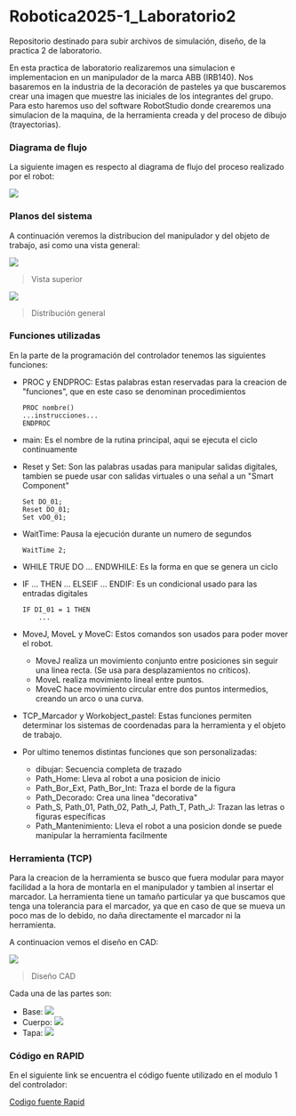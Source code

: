 # Robotica2025-1_Laboratorio2
Repositorio destinado para subir archivos de simulación, diseño, de la practica 2 de laboratorio.

En esta practica de laboratorio realizaremos una simulacion e implementacion en un manipulador de la marca ABB (IRB140). Nos basaremos en la industria de la decoración de pasteles ya que buscaremos crear una imagen que muestre las iniciales de los integrantes del grupo. Para esto haremos uso del software RobotStudio donde crearemos una simulacion de la maquina, de la herramienta creada y del proceso de dibujo (trayectorias).

### Diagrama de flujo

La siguiente imagen es respecto al diagrama de flujo del proceso realizado por el robot:

![](images/flowchart.png)

### Planos del sistema

A continuación veremos la distribucion del manipulador y del objeto de trabajo, asi como una vista general:

![](images/VistaSup.png)

>Vista superior

![](images/VistaIso.png)

>Distribución general

### Funciones utilizadas

En la parte de la programación del controlador tenemos las siguientes funciones:

- PROC y ENDPROC: Estas palabras estan reservadas para la creacion de "funciones", que en este caso se denominan procedimientos

    ```
    PROC nombre()
    ...instrucciones...
    ENDPROC
    ```

- main: Es el nombre de la rutina principal, aqui se ejecuta el ciclo continuamente
- Reset y Set: Son las palabras usadas para manipular salidas digitales, tambien se puede usar con salidas virtuales o una señal a un "Smart Component"

    ```
    Set DO_01;
    Reset DO_01;
    Set vDO_01;
    ```

- WaitTime: Pausa la ejecución durante un numero de segundos

    ```
    WaitTime 2;
    ```

- WHILE TRUE DO ... ENDWHILE: Es la forma en que se genera un ciclo
- IF ... THEN ... ELSEIF ... ENDIF: Es un condicional usado para las entradas digitales

    ```
    IF DI_01 = 1 THEN
        ...
    ```

- MoveJ, MoveL y MoveC: Estos comandos son usados para poder mover el robot.
    - MoveJ realiza un movimiento conjunto entre posiciones sin seguir una linea recta. (Se usa para desplazamientos no críticos).
    - MoveL realiza movimiento lineal entre puntos.
    - MoveC hace movimiento circular entre dos puntos intermedios, creando un arco o una curva.
- TCP_Marcador y Workobject_pastel: Estas funciones permiten determinar los sistemas de coordenadas para la herramienta y el objeto de trabajo.
- Por ultimo tenemos distintas funciones que son personalizadas:
    - dibujar: Secuencia completa de trazado
    - Path_Home: Lleva al robot a una posicion de inicio
    - Path_Bor_Ext, Path_Bor_Int: Traza el borde de la figura
    - Path_Decorado: Crea una linea "decorativa"
    - Path_S, Path_01, Path_02, Path_J, Path_T, Path_J: Trazan las letras o figuras específicas
    - Path_Mantenimiento: Lleva el robot a una posicion donde se puede manipular la herramienta facilmente

### Herramienta (TCP)

Para la creacion de la herramienta se busco que fuera modular para mayor facilidad a la hora de montarla en el manipulador y tambien al insertar el marcador. La herramienta tiene un tamaño particular ya que buscamos que tenga una tolerancia para el marcador, ya que en caso de que se mueva un poco mas de lo debido, no daña directamente el marcador ni la herramienta.

A continuacion vemos el diseño en CAD:

![](images/Herramienta.png)

>Diseño CAD

Cada una de las partes son:

- Base:
![](images/base.png)
- Cuerpo:
![](images/cuerpo.png)
- Tapa:
![](images/tapa.png)

### Código en RAPID

En el siguiente link se encuentra el código fuente utilizado en el modulo 1 del controlador:

[Codigo fuente Rapid](RobotStudio/Project_Lab2.rspag/Controller%20Data/Controller_Lab2/RAPID/TASK1/PROGMOD/Module1.mod)